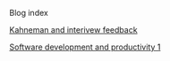 Blog index

[Kahneman and interivew feedback](https://www.hrishi.io/feedback)

[Software development and productivity 1](https://www.hrishi.io/productivity-1)
